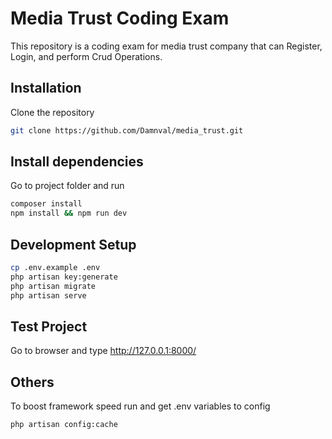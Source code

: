 # Media Trust Coding Exam

This repository is a coding exam for media trust company that can Register, Login, and perform Crud Operations.

## Installation

Clone the repository 

```bash
git clone https://github.com/Damnval/media_trust.git
```

## Install dependencies

Go to project folder and run 

```bash
composer install
npm install && npm run dev
```

## Development Setup

```bash
cp .env.example .env
php artisan key:generate
php artisan migrate
php artisan serve
```

## Test Project

Go to browser and type http://127.0.0.1:8000/

## Others

To boost framework speed run and get .env variables to config

```bash
php artisan config:cache
```


